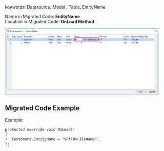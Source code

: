 ﻿keywords: Datasource, Model , Table, EntityName


Name in Migrated Code: **EntityName**  
Location in Migrated Code: **OnLoad Method** 

![](2017-11-28_15h16_00.png)

## Migrated Code Example 

Example:
```csdiff
protected override void OnLoad()
{
+  Customers.EntityName = "%PATH%FileName";
};
```



